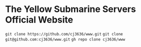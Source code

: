 # The Yellow Submarine Servers Official Website

`git clone https://github.com/cj3636/www.git`
`git clone git@github.com:cj3636/www.git`
`gh repo clone cj3636/www`
